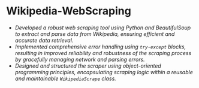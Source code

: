 # Wikipedia-WebScraping

- *Developed a robust web scraping tool using Python and BeautifulSoup to extract and parse data from Wikipedia, ensuring efficient and accurate data retrieval.*
- *Implemented comprehensive error handling using `try-except` blocks, resulting in improved reliability and robustness of the scraping process by gracefully managing network and parsing errors.*
- *Designed and structured the scraper using object-oriented programming principles, encapsulating scraping logic within a reusable and maintainable `WikipediaScrape` class.*
